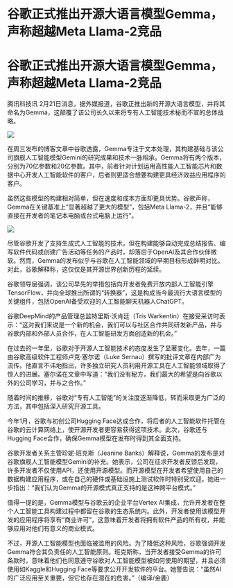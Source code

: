 # 谷歌正式推出开源大语言模型Gemma，声称超越Meta Llama-2竞品

# 谷歌正式推出开源大语言模型Gemma，声称超越Meta Llama-2竞品

腾讯科技讯 2月21日消息，据外媒报道，谷歌正推出新的开源大语言模型，并将其命名为Gemma，这颠覆了该公司长久以来将专有人工智能技术秘而不宣的总体战略。

![](https://inews.gtimg.com/news_bt/Og7XVyPotFrIB1sorDuL0tuCfAe6ExgJ9QnMDKh3HGgnEAA/1000)

在周三发布的博客文章中谷歌透露，Gemma专注于文本处理，其构建基础与该公司旗舰人工智能模型Gemini的研究成果和技术一脉相承。Gemma将有两个版本，分别为70亿参数和20亿参数。其中，前者针对计划运用高性能人工智能芯片和数据中心开发人工智能软件的客户，后者则更适合想要构建更具经济效益应用程序的客户。

虽然这些模型的构建相对简单，但在速度和成本方面却更具优势。谷歌声称，Gemma在关键基准上“显著超越了更大的模型”，包括Meta
Llama-2，并且“能够直接在开发者的笔记本电脑或台式电脑上运行”。

![](https://inews.gtimg.com/news_bt/O-RkrDIhYdvJQcChkE4HfiJF_OlCSvKlRR5aZrg513MhUAA/1000)

尽管谷歌开发了支持生成式人工智能的技术，但在构建能够自动完成总结报告、编写软件代码或创建广告活动等任务的产品时，却落后于OpenAI及其合作伙伴微软。然而，Gemma的发布似乎与谷歌在人工智能领域的早期目标形成鲜明对比。对此，谷歌解释称，这仅仅是其开源世界创新历程的延续。

谷歌领导层强调，该公司早先的举措包括向开发者免费开放内部人工智能引擎TensorFlow，并向全球推出所谓的“转换器”，这是构成当今最流行大语言模型的关键组件，包括OpenAI备受欢迎的人工智能聊天机器人ChatGPT。

谷歌DeepMind的产品管理总监特里斯·沃肯廷（Tris
Warkentin）在接受采访时表示：“这对我们来说是一个新的机会，我们可以与社区合作共同研发新产品，并与谷歌内部和外部人员合作，在人工智能研发方面创造新的机会。”

在过去的一年里，谷歌对于开源人工智能技术的态度发生了显著变化。去年，一篇由谷歌高级软件工程师卢克·塞尔诺（Luke
Sernau）撰写的批评文章在内部广为流传。他直言不讳地指出，许多独立研究人员利用开源工具在人工智能领域取得了惊人的进展。塞尔诺在文章中写道：“我们没有秘方，我们最大的希望是向谷歌以外的公司学习，并与之合作。”

随着时间的推移，谷歌对“专有人工智能”的关注度逐渐降低，转而采取更为广泛的方法，其中包括深入研究开源工具。

今年1月，谷歌与初创公司Hugging
Face达成合作，将后者的人工智能软件托管在谷歌的云计算网络上，使开源开发者更容易获得这项技术。此次，谷歌还与Hugging
Face合作，确保Gemma模型在发布时得到其全面支持。

谷歌开发者关系主管珍妮·班克斯（Jeanine
Banks）解释说，Gemma的发布是对谷歌旗舰人工智能模型Gemini的补充。她表示，公司在征求开发者反馈后发现，许多开发者不仅使用API，还使用开源模型。而开源模型在开发者希望使用自己的数据构建应用程序，或在自己的硬件或基础设施上测试软件时特别受欢迎。她进一步指出：“我们认为Gemma的开源模式真正支持的是这种跨平台模式。”

值得一提的是，Gemma模型与谷歌云的企业平台Vertex
AI集成，允许开发者在整个人工智能工具构建过程中都留在谷歌的生态系统内。此外，开发者使用该模型开发的应用程序将享有“商业许可”，这意味着开发者将拥有软件产品的所有权，并能够应用对他们有意义的商业模式。

不过，开源人工智能模型也面临被滥用的风险。为了降低这种风险，谷歌强调开发Gemma符合其负责任的人工智能原则。班克斯称，当开发者接受Gemma的许可条款时，意味着他们也同意遵守谷歌对人工智能模型被如何使用的期望，并且必须使用如Kaggle和Hugging
Face等要求公开开发软件的平台。她警告说：“虽然AI的广泛应用至关重要，但它也存在潜在的危害。”（编译/金鹿）

